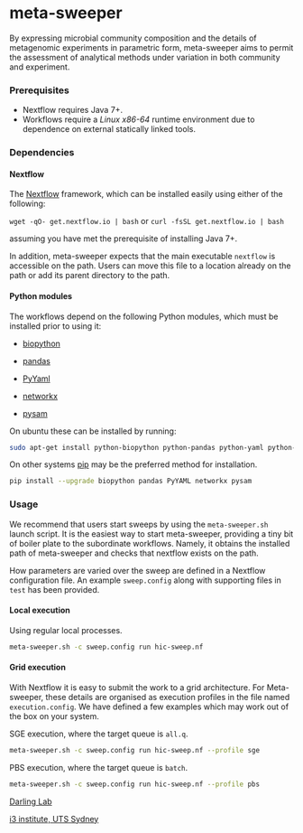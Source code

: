 meta-sweeper
============

By expressing microbial community composition and the details of metagenomic experiments in parametric form, meta-sweeper aims to permit the assessment of analytical methods under variation in both community and experiment.


### Prerequisites
- Nextflow requires Java 7+.
- Workflows require a *Linux x86-64* runtime environment due to dependence on external statically linked tools.

### Dependencies

#### Nextflow

The [Nextflow](http://www.nextflow.io/) framework, which can be installed easily using either of the following:

```wget -qO- get.nextflow.io | bash``` or ```curl -fsSL get.nextflow.io | bash```

assuming you have met the prerequisite of installing Java 7+.

In addition, meta-sweeper expects that the main executable ```nextflow``` is accessible on the path. Users can move this file to a location already on the path or add its parent directory to the path.

#### Python modules

The workflows depend on the following Python modules, which must be installed prior to using it:

* [biopython](http://biopython.org/)

* [pandas](http://pandas.pydata.org/)

* [PyYaml](http://pyyaml.org/)

* [networkx](https://networkx.github.io/)

* [pysam](https://github.com/pysam-developers/pysam)

On ubuntu these can be installed by running:
```bash
sudo apt-get install python-biopython python-pandas python-yaml python-networkx python-pysam
```

On other systems [pip](https://pip.pypa.io/en/stable/) may be the preferred method for installation.
```bash
pip install --upgrade biopython pandas PyYAML networkx pysam
```

### Usage

We recommend that users start sweeps by using the ```meta-sweeper.sh``` launch script. It is the easiest way to start meta-sweeper, providing a tiny bit of boiler plate to the subordinate workflows. Namely, it obtains the installed path of meta-sweeper and checks that nextflow exists on the path. 

How parameters are varied over the sweep are defined in a Nextflow configuration file. An example ```sweep.config``` along with supporting files in ```test``` has been provided.

#### Local execution

Using regular local processes.
```bash
meta-sweeper.sh -c sweep.config run hic-sweep.nf
```

#### Grid execution

With Nextflow it is easy to submit the work to a grid architecture. For Meta-sweeper, these details are organised as execution profiles in the file named ```execution.config```. We have defined a few examples which may work out of the box on your system.

SGE execution, where the target queue is ```all.q```.
```bash
meta-sweeper.sh -c sweep.config run hic-sweep.nf --profile sge
```

PBS execution, where the target queue is ```batch```.
```bash
meta-sweeper.sh -c sweep.config run hic-sweep.nf --profile pbs
```

[Darling Lab](http://darlinglab.org/)

[i3 institute, UTS
Sydney](http://www.uts.edu.au/research-and-teaching/our-research/ithree-institute)
